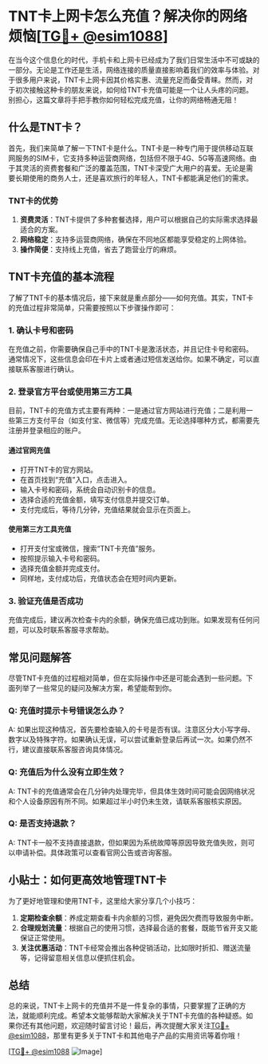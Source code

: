 # TNT卡上网卡怎么充值？解决你的网络烦恼[[TG💪+ @esim1088](https://t.me/s/esim1088)]

在当今这个信息化的时代，手机卡和上网卡已经成为了我们日常生活中不可或缺的一部分。无论是工作还是生活，网络连接的质量直接影响着我们的效率与体验。对于很多用户来说，TNT卡上网卡因其价格实惠、流量充足而备受青睐。然而，对于初次接触这种卡的朋友来说，如何给TNT卡充值可能是一个让人头疼的问题。别担心，这篇文章将手把手教你如何轻松完成充值，让你的网络畅通无阻！

## 什么是TNT卡？

首先，我们来简单了解一下TNT卡是什么。TNT卡是一种专门用于提供移动互联网服务的SIM卡，它支持多种运营商网络，包括但不限于4G、5G等高速网络。由于其灵活的资费套餐和广泛的覆盖范围，TNT卡深受广大用户的喜爱。无论是需要长期使用的商务人士，还是喜欢旅行的年轻人，TNT卡都能满足他们的需求。

### TNT卡的优势

1. **资费灵活**：TNT卡提供了多种套餐选择，用户可以根据自己的实际需求选择最适合的方案。
2. **网络稳定**：支持多运营商网络，确保在不同地区都能享受稳定的上网体验。
3. **操作简便**：支持线上充值，省去了跑营业厅的麻烦。

## TNT卡充值的基本流程

了解了TNT卡的基本情况后，接下来就是重点部分——如何充值。其实，TNT卡的充值过程非常简单，只需要按照以下步骤操作即可：

### 1. 确认卡号和密码

在充值之前，你需要确保自己手中的TNT卡是激活状态，并且记住卡号和密码。通常情况下，这些信息会印在卡片上或者通过短信发送给你。如果不确定，可以直接联系客服进行确认。

### 2. 登录官方平台或使用第三方工具

目前，TNT卡的充值方式主要有两种：一是通过官方网站进行充值；二是利用一些第三方支付平台（如支付宝、微信等）完成充值。无论选择哪种方式，都需要先注册并登录相应的账户。

#### 通过官网充值

- 打开TNT卡的官方网站。
- 在首页找到“充值”入口，点击进入。
- 输入卡号和密码，系统会自动识别卡的信息。
- 选择合适的充值金额，填写支付信息并提交订单。
- 支付完成后，等待几分钟，充值结果就会显示在页面上。

#### 使用第三方工具充值

- 打开支付宝或微信，搜索“TNT卡充值”服务。
- 按照提示输入卡号和密码。
- 选择充值金额并完成支付。
- 同样地，支付成功后，充值状态会在短时间内更新。

### 3. 验证充值是否成功

充值完成后，建议再次检查卡内的余额，确保充值已成功到账。如果发现有任何问题，可以及时联系客服寻求帮助。

## 常见问题解答

尽管TNT卡充值的过程相对简单，但在实际操作中还是可能会遇到一些问题。下面列举了一些常见的疑问及解决方案，希望能帮到你。

### Q: 充值时提示卡号错误怎么办？

A: 如果出现这种情况，首先要检查输入的卡号是否有误。注意区分大小写字母、数字以及特殊字符。如果确认无误，可以尝试重新登录后再试一次。如果仍然不行，建议直接联系客服咨询具体情况。

### Q: 充值后为什么没有立即生效？

A: TNT卡的充值通常会在几分钟内处理完毕，但具体生效时间可能会因网络状况和个人设备原因有所不同。如果超过半小时仍未生效，请联系客服核实原因。

### Q: 是否支持退款？

A: TNT卡一般不支持直接退款，但如果因为系统故障等原因导致充值失败，则可以申请补偿。具体政策可以查看官网公告或咨询客服。

## 小贴士：如何更高效地管理TNT卡

为了更好地管理和使用TNT卡，这里给大家分享几个小技巧：

1. **定期检查余额**：养成定期查看卡内余额的习惯，避免因欠费而导致服务中断。
2. **合理规划流量**：根据自己的使用习惯，选择最合适的套餐，既能节省开支又能保证正常使用。
3. **关注优惠活动**：TNT卡经常会推出各种促销活动，比如限时折扣、赠送流量等，记得留意相关信息以便抓住机会。

## 总结

总的来说，TNT卡上网卡的充值并不是一件复杂的事情，只要掌握了正确的方法，就能顺利完成。希望本文能够帮助大家解决关于TNT卡充值的各种疑惑。如果你还有其他问题，欢迎随时留言讨论！最后，再次提醒大家关注[TG💪+ @esim1088](https://t.me/s/esim1088)，那里有更多关于TNT卡和其他电子产品的实用资讯等着你哦！

[[TG💪+ @esim1088](https://t.me/s/esim1088) ![Image](https://i.postimg.cc/4NQfJmqS/Snipaste-2025-05-13-00-14-12.png)]